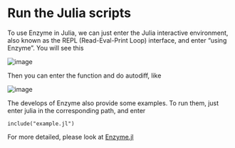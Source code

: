 # Run the Julia scripts

To use Enzyme in Julia, we can just enter the Julia interactive environment, also known as the REPL (Read-Eval-Print Loop) interface, and enter “using Enzyme”.
You will see this 

![image](https://github.com/mingshuai-li/Enzyme/assets/90833693/477aa985-3530-4a47-a3cb-6c9eb3afac3e)

Then you can enter the function and do autodiff, like 

![image](https://github.com/mingshuai-li/Enzyme/assets/90833693/863a1604-a1c4-41e8-8066-9d07525aa384)

The develops of Enzyme also provide some examples. To run them, just enter julia in the corresponding path, and enter
```shell
include("example.jl")
```
For more detailed, please look at [Enzyme.jl](https://enzyme.mit.edu/index.fcgi/julia/stable/#Getting-started)
